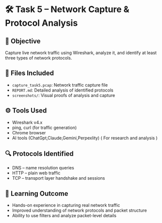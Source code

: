 # 🛠️ Task 5 – Network Capture & Protocol Analysis

## 🎯 Objective
Capture live network traffic using Wireshark, analyze it, and identify at least three types of network protocols.

## 📂 Files Included

- `capture_task5.pcap`: Network traffic capture file
- `REPORT.md`: Detailed analysis of identified protocols
- `screenshots/`: Visual proofs of analysis and capture

## ⚙️ Tools Used

- Wireshark v4.x
- ping, curl (for traffic generation)
- Chrome browser
- AI tools (ChatGpt,Claude,Gemini,Perpexlity) ( For research and analysis )

## 🔍 Protocols Identified

- DNS – name resolution queries
- HTTP – plain web traffic
- TCP – transport layer handshake and sessions

## 🧠 Learning Outcome

- Hands-on experience in capturing real network traffic
- Improved understanding of network protocols and packet structure
- Ability to use filters and analyze packet-level details

